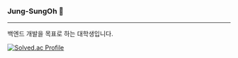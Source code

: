 ### Jung-SungOh 👋
---
백엔드 개발을 목표로 하는 대학생입니다.

[![Solved.ac Profile](http://mazassumnida.wtf/api/v2/generate_badge?boj=tryjso)](https://solved.ac/tryjso/)

